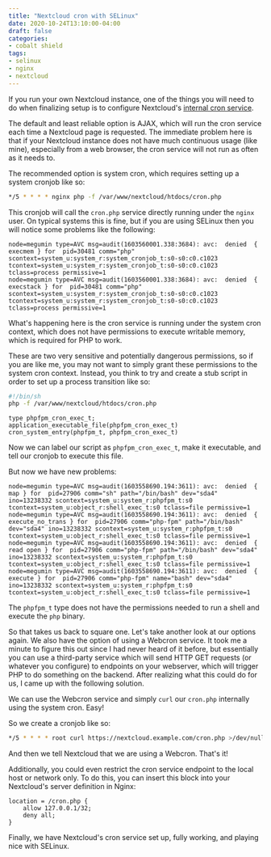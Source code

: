 ```yaml
---
title: "Nextcloud cron with SELinux"
date: 2020-10-24T13:10:00-04:00
draft: false
categories:
- cobalt shield
tags:
- selinux
- nginx
- nextcloud
---
```

If you run your own Nextcloud instance, one of the things you will need to do when finalizing setup is to configure Nextcloud's [internal cron service](https://docs.nextcloud.com/server/20/admin_manual/configuration_server/background_jobs_configuration.html).

The default and least reliable option is AJAX, which will run the cron service each time a Nextcloud page is requested. The immediate problem here is that if your Nextcloud instance does not have much continuous usage (like mine), especially from a web browser, the cron service will not run as often as it needs to.

The recommended option is system cron, which requires setting up a system cronjob like so:
```sh
*/5 * * * * nginx php -f /var/www/nextcloud/htdocs/cron.php
```
This cronjob will call the `cron.php` service directly running under the `nginx` user. On typical systems this is fine, but if you are using SELinux then you will notice some problems like the following:
```plain
node=megumin type=AVC msg=audit(1603560001.338:3684): avc:  denied  { execmem } for  pid=30481 comm="php" scontext=system_u:system_r:system_cronjob_t:s0-s0:c0.c1023 tcontext=system_u:system_r:system_cronjob_t:s0-s0:c0.c1023 tclass=process permissive=1
node=megumin type=AVC msg=audit(1603560001.338:3684): avc:  denied  { execstack } for  pid=30481 comm="php" scontext=system_u:system_r:system_cronjob_t:s0-s0:c0.c1023 tcontext=system_u:system_r:system_cronjob_t:s0-s0:c0.c1023 tclass=process permissive=1
```
What's happening here is the cron service is running under the system cron context, which does not have permissions to execute writable memory, which is required for PHP to work.

These are two very sensitive and potentially dangerous permissions, so if you are like me, you may not want to simply grant these permissions to the system cron context. Instead, you think to try and create a stub script in order to set up a process transition like so:
```sh
#!/bin/sh
php -f /var/www/nextcloud/htdocs/cron.php
```
```plain
type phpfpm_cron_exec_t;
application_executable_file(phpfpm_cron_exec_t)
cron_system_entry(phpfpm_t, phpfpm_cron_exec_t)
```
Now we can label our script as `phpfpm_cron_exec_t`, make it executable, and tell our cronjob to execute this file.

But now we have new problems:
```plain
node=megumin type=AVC msg=audit(1603558690.194:3611): avc:  denied  { map } for  pid=27906 comm="sh" path="/bin/bash" dev="sda4" ino=13238332 scontext=system_u:system_r:phpfpm_t:s0 tcontext=system_u:object_r:shell_exec_t:s0 tclass=file permissive=1
node=megumin type=AVC msg=audit(1603558690.194:3611): avc:  denied  { execute_no_trans } for  pid=27906 comm="php-fpm" path="/bin/bash" dev="sda4" ino=13238332 scontext=system_u:system_r:phpfpm_t:s0 tcontext=system_u:object_r:shell_exec_t:s0 tclass=file permissive=1
node=megumin type=AVC msg=audit(1603558690.194:3611): avc:  denied  { read open } for  pid=27906 comm="php-fpm" path="/bin/bash" dev="sda4" ino=13238332 scontext=system_u:system_r:phpfpm_t:s0 tcontext=system_u:object_r:shell_exec_t:s0 tclass=file permissive=1
node=megumin type=AVC msg=audit(1603558690.194:3611): avc:  denied  { execute } for  pid=27906 comm="php-fpm" name="bash" dev="sda4" ino=13238332 scontext=system_u:system_r:phpfpm_t:s0 tcontext=system_u:object_r:shell_exec_t:s0 tclass=file permissive=1
```
The `phpfpm_t` type does not have the permissions needed to run a shell and execute the `php` binary.

So that takes us back to square one. Let's take another look at our options again. We also have the option of using a Webcron service. It took me a minute to figure this out since I had never heard of it before, but essentially you can use a third-party service which will send HTTP GET requests (or whatever you configure) to endpoints on your webserver, which will trigger PHP to do something on the backend. After realizing what this could do for us, I came up with the following solution.

We can use the Webcron service and simply `curl` our `cron.php` internally using the system cron. Easy!

So we create a cronjob like so:
```bash
*/5 * * * * root curl https://nextcloud.example.com/cron.php >/dev/null
```
And then we tell Nextcloud that we are using a Webcron. That's it!

Additionally, you could even restrict the cron service endpoint to the local host or network only. To do this, you can insert this block into your Nextcloud's server definition in Nginx:
```nginx
location = /cron.php {
    allow 127.0.0.1/32;
    deny all;
}
```
Finally, we have Nextcloud's cron service set up, fully working, and playing nice with SELinux.
